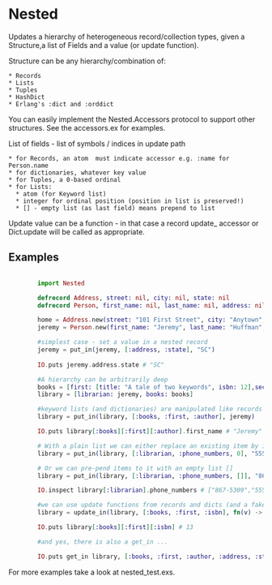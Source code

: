 # Nested

  Updates a hierarchy of heterogeneous record/collection types, given a Structure,a list of Fields and a value (or update function).
  
  
  Structure can be any hierarchy/combination of:
  
    * Records    
    * Lists
    * Tuples
    * HashDict
    * Erlang's :dict and :orddict
   

  You can easily implement the Nested.Accessors protocol to support other structures. See the accessors.ex for examples.


  List of fields - list of symbols / indices in update path
  
    * for Records, an atom  must indicate accessor e.g. :name for Person.name 
    * for dictionaries, whatever key value
    * for Tuples, a 0-based ordinal
    * for Lists: 
      * atom (for Keyword list)
      * integer for ordinal position (position in list is preserved!)
      * [] - empty list (as last field) means prepend to list

  Update value can be a function - in that case a record update_ accessor or Dict.update will
  be called as appropriate.

  ## Examples 
```elixir

        import Nested

        defrecord Address, street: nil, city: nil, state: nil
        defrecord Person, first_name: nil, last_name: nil, address: nil, phone_numbers: nil

        home = Address.new(street: "101 First Street", city: "Anytown", state: "Denial")
        jeremy = Person.new(first_name: "Jeremy", last_name: "Huffman", address: home, phone_numbers: ["867-5309"])

        #simplest case - set a value in a nested record
        jeremy = put_in(jeremy, [:address, :state], "SC")
        
        IO.puts jeremy.address.state # "SC"

        #A hierarchy can be arbitrarily deep
        books = [first: [title: "A tale of two keywords", isbn: 12],second: [title: "For whom the code flows", isbn: 93]]
        library = [librarian: jeremy, books: books]

        #keyword lists (and dictionaries) are manipulated like records
        library = put_in(library, [:books, :first, :author], jeremy)

        IO.puts library[:books][:first][:author].first_name # "Jeremy"

        # With a plain list we can either replace an existing item by its ordinal index
        library = put_in(library, [:librarian, :phone_numbers, 0], "555-9191")

        # Or we can pre-pend items to it with an empty list []
        library = put_in(library, [:librarian, :phone_numbers, []], "867-5309")

        IO.inspect library[:librarian].phone_numbers # ["867-5309","555-9191"]

        #we can use update functions from records and dicts (and a fake one for lists)
        library = update_in(library, [:books, :first, :isbn], fn(v) -> v + 1 end)

        IO.puts library[:books][:first][:isbn] # 13

        #and yes, there is also a get_in ...

        IO.puts get_in library, [:books, :first, :author, :address, :street] # 101 First Street
```

For more examples take a look at nested_test.exs.
